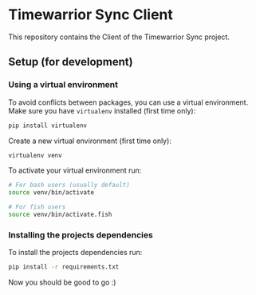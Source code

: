 # Timewarrior Sync Client
This repository contains the Client of the Timewarrior Sync project.

## Setup (for development)
### Using a virtual environment
To avoid conflicts between packages, you can use a virtual environment.
Make sure you have `virtualenv` installed (first time only):

```bash
pip install virtualenv
```

Create a new virtual environment (first time only):
```bash
virtualenv venv
```

To activate your virtual environment run:
```bash
# For bash users (usually default)
source venv/bin/activate

# For fish users
source venv/bin/activate.fish
```

### Installing the projects dependencies
To install the projects dependencies run:
```bash
pip install -r requirements.txt
```

Now you should be good to go :)
